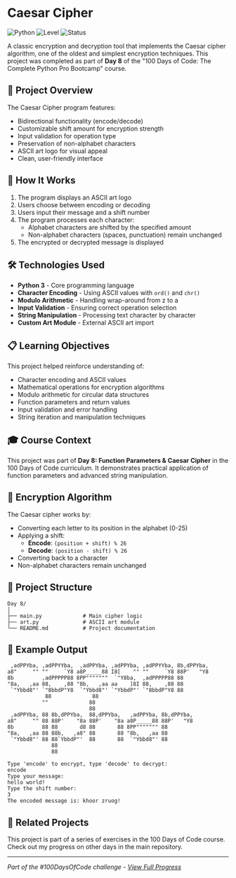 # Caesar Cipher

![Python](https://img.shields.io/badge/Python-3-blue?style=for-the-badge)
![Level](https://img.shields.io/badge/Level-Beginner-green?style=for-the-badge)
![Status](https://img.shields.io/badge/Status-Complete-brightgreen?style=for-the-badge)

A classic encryption and decryption tool that implements the Caesar cipher algorithm, one of the oldest and simplest encryption techniques. This project was completed as part of **Day 8** of the "100 Days of Code: The Complete Python Pro Bootcamp" course.

## 🎯 Project Overview

The Caesar Cipher program features:
- Bidirectional functionality (encode/decode)
- Customizable shift amount for encryption strength
- Input validation for operation type
- Preservation of non-alphabet characters
- ASCII art logo for visual appeal
- Clean, user-friendly interface

## 🚀 How It Works

1. The program displays an ASCII art logo
2. Users choose between encoding or decoding
3. Users input their message and a shift number
4. The program processes each character:
   - Alphabet characters are shifted by the specified amount
   - Non-alphabet characters (spaces, punctuation) remain unchanged
5. The encrypted or decrypted message is displayed

## 🛠️ Technologies Used

- **Python 3** - Core programming language
- **Character Encoding** - Using ASCII values with `ord()` and `chr()`
- **Modulo Arithmetic** - Handling wrap-around from z to a
- **Input Validation** - Ensuring correct operation selection
- **String Manipulation** - Processing text character by character
- **Custom Art Module** - External ASCII art import

## 📋 Learning Objectives

This project helped reinforce understanding of:
- Character encoding and ASCII values
- Mathematical operations for encryption algorithms
- Modulo arithmetic for circular data structures
- Function parameters and return values
- Input validation and error handling
- String iteration and manipulation techniques

## 🎓 Course Context

This project was part of **Day 8: Function Parameters & Caesar Cipher** in the 100 Days of Code curriculum. It demonstrates practical application of function parameters and advanced string manipulation.

## 🔐 Encryption Algorithm

The Caesar cipher works by:
- Converting each letter to its position in the alphabet (0-25)
- Applying a shift: 
  - **Encode**: `(position + shift) % 26`
  - **Decode**: `(position - shift) % 26`
- Converting back to a character
- Non-alphabet characters remain unchanged

## 📁 Project Structure

```
Day 8/
│
├── main.py             # Main cipher logic
├── art.py              # ASCII art module
└── README.md           # Project documentation
```

## 📝 Example Output

```
 ,adPPYba, ,adPPYYba,  ,adPPYba, ,adPPYba, ,adPPYYba, 8b,dPPYba,  
a8"     "" ""     `Y8 a8P_____88 I8[    "" ""     `Y8 88P'   "Y8  
8b         ,adPPPPP88 8PP"""""""  `"Y8ba,  ,adPPPPP88 88          
"8a,   ,aa 88,    ,88 "8b,   ,aa aa    ]8I 88,    ,88 88          
 `"Ybbd8"' `"8bbdP"Y8  `"Ybbd8"' `"YbbdP"' `"8bbdP"Y8 88   
            88             88                                 
           ""             88                                 
                          88                                 
 ,adPPYba, 88 8b,dPPYba,  88,dPPYba,   ,adPPYba, 8b,dPPYba,  
a8"     "" 88 88P'    "8a 88P'    "8a a8P_____88 88P'   "Y8  
8b         88 88       d8 88       88 8PP""""""" 88          
"8a,   ,aa 88 88b,   ,a8" 88       88 "8b,   ,aa 88          
 `"Ybbd8"' 88 88`YbbdP"'  88       88  `"Ybbd8"' 88          
              88                                             
              88           

Type 'encode' to encrypt, type 'decode' to decrypt:
encode
Type your message:
hello world!
Type the shift number:
3
The encoded message is: khoor zruog!
```

## 🔄 Related Projects

This project is part of a series of exercises in the 100 Days of Code course. Check out my progress on other days in the main repository.

---

*Part of the #100DaysOfCode challenge - [View Full Progress](https://github.com/evncosta/100-Days-of-Code)*
